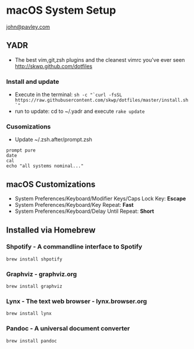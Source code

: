 # macOS System Setup
john@pavley.com

## YADR

- The best vim,git,zsh plugins and the cleanest vimrc you've ever seen http://skwp.github.com/dotfiles

### Install and update

- Execute in the terminal: 
``` sh -c "`curl -fsSL https://raw.githubusercontent.com/skwp/dotfiles/master/install.sh `" ```
- run to update: cd to ~/.yadr and execute ``` rake update ```

### Cusomizations

- Update ~/.zsh.after/prompt.zsh

```
prompt pure
date
cal
echo "all systems nominal..."
```

## macOS Customizations

- System Preferences/Keyboard/Modifier Keys/Caps Lock Key: **Escape**
- System Preferences/Keyboard/Key Repeat: **Fast**
- System Preferences/Keyboard/Delay Until Repeat: **Short**

## Installed via Homebrew

### Shpotify - A commandline interface to Spotify

``` brew install shpotify ```

### Graphviz - graphviz.org

``` brew install graphviz ```

### Lynx - The text web browser - lynx.browser.org

``` brew install lynx ```

### Pandoc - A universal document converter

``` brew install pandoc ```

